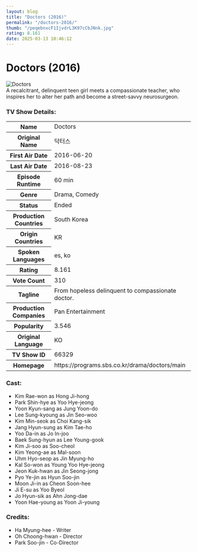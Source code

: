 ```yaml
---
layout: blog
title: "Doctors (2016)"
permalink: "/doctors-2016/"
thumb: "/peqebnxcF1IjvdrL3K97cCbJNnk.jpg"
rating: 8.161
date: 2025-03-13 10:46:12
---
```

<h1 class="title">Doctors (2016)</h1><div class="poster"><img src="{{ site.imglink }}/peqebnxcF1IjvdrL3K97cCbJNnk.jpg" class="img-fluid my-3" alt="Doctors"/></div><div class="plot">A recalcitrant, delinquent teen girl meets a compassionate teacher, who inspires her to alter her path and become a street-savvy neurosurgeon.</div><h3>TV Show Details:</h3><table class="table table-bordered details"><tr><th>Name</th><td>Doctors</td></tr><tr><th>Original Name</th><td>닥터스</td></tr><tr><th>First Air Date</th><td>2016-06-20</td></tr><tr><th>Last Air Date</th><td>2016-08-23</td></tr><tr><th>Episode Runtime</th><td>60 min</td></tr><tr><th>Genre</th><td>Drama, Comedy</td></tr><tr><th>Status</th><td>Ended</td></tr><tr><th>Production Countries</th><td>South Korea</td></tr><tr><th>Origin Countries</th><td>KR</td></tr><tr><th>Spoken Languages</th><td>es, ko</td></tr><tr><th>Rating</th><td>8.161</td></tr><tr><th>Vote Count</th><td>310</td></tr><tr><th>Tagline</th><td>From hopeless delinquent to compassionate doctor.</td></tr><tr><th>Production Companies</th><td>Pan Entertainment</td></tr><tr><th>Popularity</th><td>3.546</td></tr><tr><th>Original Language</th><td>KO</td></tr><tr><th>TV Show ID</th><td>66329</td></tr><tr><th>Homepage</th><td>https://programs.sbs.co.kr/drama/doctors/main</td></tr></table><h3>Cast:</h3><ul class="list-group cast"><li>Kim Rae-won as Hong Ji-hong</li><li>Park Shin-hye as Yoo Hye-jeong</li><li>Yoon Kyun-sang as Jung Yoon-do</li><li>Lee Sung-kyoung as Jin Seo-woo</li><li>Kim Min-seok as Choi Kang-sik</li><li>Jang Hyun-sung as Kim Tae-ho</li><li>Yoo Da-in as Jo In-joo</li><li>Baek Sung-hyun as Lee Young-gook</li><li>Kim Ji-soo as Soo-cheol</li><li>Kim Yeong-ae as Mal-soon</li><li>Uhm Hyo-seop as Jin Myung-ho</li><li>Kal So-won as Young Yoo Hye-jeong</li><li>Jeon Kuk-hwan as Jin Seong-jong</li><li>Pyo Ye-jin as Hyun Soo-jin</li><li>Moon Ji-in as Cheon Soon-hee</li><li>Ji E-su as Yoo Byeol</li><li>Jo Hyun-sik as Ahn Jong-dae</li><li>Yoon Hae-young as Yoon Ji-young</li></ul><h3>Credits:</h3><ul class="list-group crew"><li>Ha Myung-hee - Writer</li><li>Oh Choong-hwan - Director</li><li>Park Soo-jin - Co-Director</li></ul>